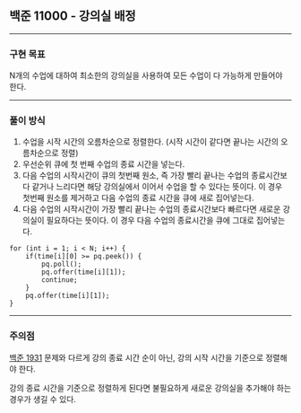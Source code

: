 ## 백준 11000 - 강의실 배정

***

### 구현 목표
N개의 수업에 대하여 최소한의 강의실을 사용하여 모든 수업이 다 가능하게 만들어야 한다. 

***

### 풀이 방식
1. 수업을 시작 시간의 오름차순으로 정렬한다. (시작 시간이 같다면 끝나는 시간의 오름차순으로 정렬)
2. 우선순위 큐에 첫 번째 수업의 종료 시간을 넣는다.
3. 다음 수업의 시작시간이 큐의 첫번째 원소, 즉 가장 빨리 끝나는 수업의 종료시간보다 같거나 느리다면 해당 강의실에서 이어서 수업을 할 수 있다는 뜻이다. 이 경우 첫번째 원소를 제거하고 다음 수업의 종료 시간을 큐에 새로 집어넣는다.
4. 다음 수업의 시작시간이 가장 빨리 끝나는 수업의 종료시간보다 빠르다면 새로운 강의실이 필요하다는 뜻이다. 이 경우 다음 수업의 종료시간을 큐에 그대로 집어넣는다.

```
for (int i = 1; i < N; i++) {
    if(time[i][0] >= pq.peek()) {
        pq.poll();		
        pq.offer(time[i][1]);		
        continue;
    }
    pq.offer(time[i][1]);
}
```
***

### 주의점
[백준 1931](https://www.acmicpc.net/problem/1931) 문제와 다르게 강의 종료 시간 순이 아닌, 강의 시작 시간을 기준으로 정렬해야 한다.

강의 종료 시간을 기준으로 정렬하게 된다면 불필요하게 새로운 강의실을 추가해야 하는 경우가 생길 수 있다.

